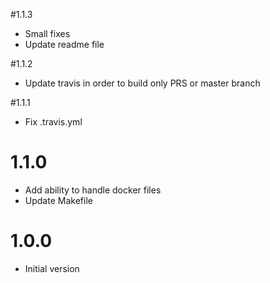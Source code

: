 #1.1.3
- Small fixes
- Update readme file

#1.1.2
- Update travis in order to build only PRS or master branch

#1.1.1
- Fix .travis.yml

# 1.1.0
- Add ability to handle docker files
- Update Makefile

# 1.0.0
- Initial version
